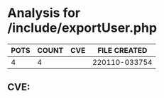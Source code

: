 # Analysis for /include/exportUser.php
| POTS | COUNT | CVE | FILE CREATED |
|---|---|---|---|
| 4 | 4 | | 220110-033754 |

## CVE: 
